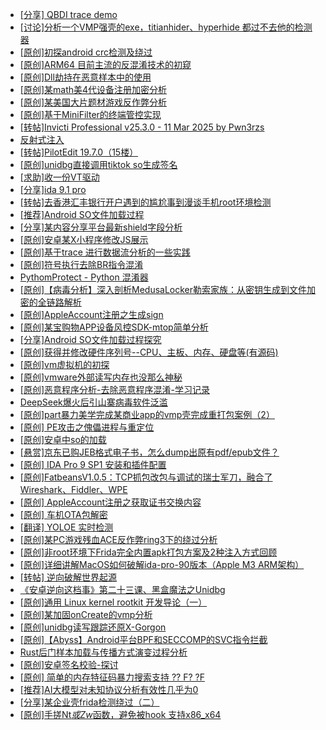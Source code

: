 + [[分享] QBDI trace demo](https://bbs.kanxue.com/thread-285857.htm)
+ [[讨论]分析一个VMP强壳的exe，titianhider、hyperhide 都过不去他的检测器](https://bbs.kanxue.com/thread-284045.htm)
+ [[原创]初探android crc检测及绕过](https://bbs.kanxue.com/thread-285790.htm)
+ [[原创]ARM64 目前主流的反混淆技术的初窥](https://bbs.kanxue.com/thread-285567.htm)
+ [[原创]Dll劫持在恶意样本中的使用](https://bbs.kanxue.com/thread-285995.htm)
+ [[原创]某math美4代设备注册加密分析](https://bbs.kanxue.com/thread-269257.htm)
+ [[原创]某美国大片题材游戏反作弊分析](https://bbs.kanxue.com/thread-285956.htm)
+ [[原创]基于MiniFilter的终端管控实现](https://bbs.kanxue.com/thread-285447.htm)
+ [[转帖]Invicti Professional v25.3.0 - 11 Mar 2025  by Pwn3rzs](https://bbs.kanxue.com/thread-285993.htm)
+ [反射式注入](https://bbs.kanxue.com/thread-284886.htm)
+ [[转帖]PilotEdit 19.7.0（15楼）](https://bbs.kanxue.com/thread-277979.htm)
+ [[原创]unidbg直接调用tiktok so生成签名](https://bbs.kanxue.com/thread-285623.htm)
+ [[求助]收一份VT驱动](https://bbs.kanxue.com/thread-285446.htm)
+ [[分享]ida 9.1 pro](https://bbs.kanxue.com/thread-285999.htm)
+ [[转帖]去香港汇丰银行开户遇到的尴尬事到漫谈手机root环境检测](https://bbs.kanxue.com/thread-285754.htm)
+ [[推荐]Android SO文件加载过程](https://bbs.kanxue.com/thread-285818.htm)
+ [[分享]某内容分享平台最新shield字段分析](https://bbs.kanxue.com/thread-285929.htm)
+ [[原创]安卓某X小程序修改JS展示](https://bbs.kanxue.com/thread-285986.htm)
+ [[原创]基于trace 进行数据流分析的一些实践](https://bbs.kanxue.com/thread-285243.htm)
+ [[原创]符号执行去除BR指令混淆](https://bbs.kanxue.com/thread-280737.htm)
+ [PythomProtect - Python 混淆器](https://bbs.kanxue.com/thread-285032.htm)
+ [[原创]【病毒分析】深入剖析MedusaLocker勒索家族：从密钥生成到文件加密的全链路解析](https://bbs.kanxue.com/thread-285568.htm)
+ [[原创]AppleAccount注册之生成sign](https://bbs.kanxue.com/thread-285959.htm)
+ [[原创]某宝购物APP设备风控SDK-mtop简单分析](https://bbs.kanxue.com/thread-284241.htm)
+ [[分享]Android  SO文件加载过程探究](https://bbs.kanxue.com/thread-285788.htm)
+ [[原创]获得并修改硬件序列号--CPU、主板、内存、硬盘等(有源码)](https://bbs.kanxue.com/thread-282756.htm)
+ [[原创]vm虚拟机的初探](https://bbs.kanxue.com/thread-284883.htm)
+ [[原创]vmware外部读写内存也没那么神秘](https://bbs.kanxue.com/thread-284956.htm)
+ [[原创]恶意程序分析-去除恶意程序混淆-学习记录](https://bbs.kanxue.com/thread-268078.htm)
+ [DeepSeek爆火后引山寨病毒软件泛滥](https://bbs.kanxue.com/thread-286001.htm)
+ [[原创]part暴力美学完成某商业app的vmp壳完成重打包案例（2）](https://bbs.kanxue.com/thread-284326.htm)
+ [[原创] PE攻击之傀儡进程与重定位](https://bbs.kanxue.com/thread-285914.htm)
+ [[原创]安卓中so的加载](https://bbs.kanxue.com/thread-286004.htm)
+ [[悬赏]京东已购JEB格式电子书，怎么dump出原有pdf/epub文件？](https://bbs.kanxue.com/thread-223695.htm)
+ [[原创] IDA Pro 9 SP1 安装和插件配置](https://bbs.kanxue.com/thread-285604.htm)
+ [[原创]FatbeansV1.0.5：TCP抓包改包与调试的瑞士军刀，融合了Wireshark、Fiddler、WPE](https://bbs.kanxue.com/thread-284571.htm)
+ [[原创] AppleAccount注册之获取证书交换内容](https://bbs.kanxue.com/thread-285944.htm)
+ [[原创]  车机OTA包解密](https://bbs.kanxue.com/thread-285256.htm)
+ [[翻译] YOLOE 实时检测](https://bbs.kanxue.com/thread-286005.htm)
+ [[原创]某PC游戏残血ACE反作弊ring3下的绕过分析](https://bbs.kanxue.com/thread-284667.htm)
+ [[原创]非root环境下Frida完全内置apk打包方案及2种注入方式回顾](https://bbs.kanxue.com/thread-284482.htm)
+ [[原创]详细讲解MacOS如何破解ida-pro-90版本（Apple M3 ARM架构）](https://bbs.kanxue.com/thread-282846.htm)
+ [[转帖] 逆向破解世界起源](https://bbs.kanxue.com/thread-286007.htm)
+ [《安卓逆向这档事》第二十三课、黑盒魔法之Unidbg](https://bbs.kanxue.com/thread-285073.htm)
+ [[原创]通用 Linux kernel rootkit 开发导论（一）](https://bbs.kanxue.com/thread-285916.htm)
+ [[原创]某加固onCreate的vmp分析](https://bbs.kanxue.com/thread-286006.htm)
+ [[原创]unidbg读写跟踪还原X-Gorgon](https://bbs.kanxue.com/thread-285586.htm)
+ [[原创]【Abyss】Android平台BPF和SECCOMP的SVC指令拦截](https://bbs.kanxue.com/thread-285339.htm)
+ [Rust后门样本加载与传播方式演变过程分析](https://bbs.kanxue.com/thread-286008.htm)
+ [[原创]安卓签名校验-探讨](https://bbs.kanxue.com/thread-285647.htm)
+ [[原创] 简单的内存特征码暴力搜索支持 ?? F? ?F](https://bbs.kanxue.com/thread-284451.htm)
+ [[推荐]AI大模型对未知协议分析有效性几乎为0](https://bbs.kanxue.com/thread-286009.htm)
+ [[分享]某企业壳frida检测绕过（二）](https://bbs.kanxue.com/thread-285964.htm)
+ [[原创]手搓Nt*或Zw*函数，避免被hook 支持x86_x64](https://bbs.kanxue.com/thread-284264.htm)
